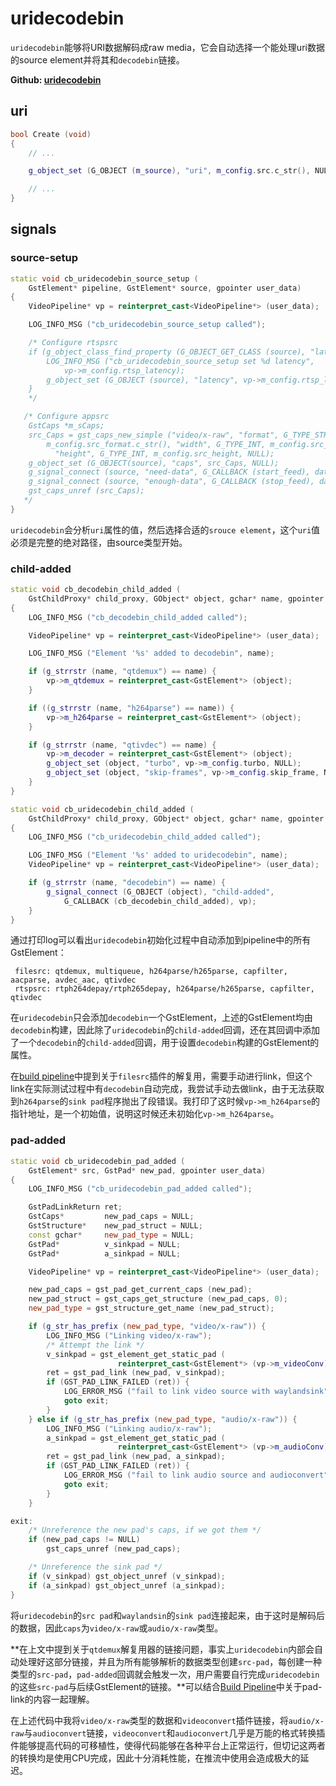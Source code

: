 # uridecodebin

`uridecodebin`能够将URI数据解码成raw media，它会自动选择一个能处理uri数据的source element并将其和`decodebin`链接。

**Github: [uridecodebin](https://github.com/gesanqiu/gstreamer-example/tree/main/application_develop/uridecodebin)**

## uri

```c++
bool Create (void)
{
    // ...

    g_object_set (G_OBJECT (m_source), "uri", m_config.src.c_str(), NULL);

    // ...
}
```

## signals

### source-setup

```c++
static void cb_uridecodebin_source_setup (
    GstElement* pipeline, GstElement* source, gpointer user_data)
{
    VideoPipeline* vp = reinterpret_cast<VideoPipeline*> (user_data);

    LOG_INFO_MSG ("cb_uridecodebin_source_setup called");

    /* Configure rtspsrc
    if (g_object_class_find_property (G_OBJECT_GET_CLASS (source), "latency")) {
        LOG_INFO_MSG ("cb_uridecodebin_source_setup set %d latency",
            vp->m_config.rtsp_latency);
        g_object_set (G_OBJECT (source), "latency", vp->m_config.rtsp_latency, NULL);
    }
    */

   /* Configure appsrc
    GstCaps *m_sCaps;
    src_Caps = gst_caps_new_simple ("video/x-raw", "format", G_TYPE_STRING,
        m_config.src_format.c_str(), "width", G_TYPE_INT, m_config.src_width,
          "height", G_TYPE_INT, m_config.src_height, NULL);
    g_object_set (G_OBJECT(source), "caps", src_Caps, NULL);
    g_signal_connect (source, "need-data", G_CALLBACK (start_feed), data);
    g_signal_connect (source, "enough-data", G_CALLBACK (stop_feed), data);
    gst_caps_unref (src_Caps);
   */
}
```

`uridecodebin`会分析`uri`属性的值，然后选择合适的`srouce element`，这个`uri`值必须是完整的绝对路径，由source类型开始。

### child-added

```c++
static void cb_decodebin_child_added (
    GstChildProxy* child_proxy, GObject* object, gchar* name, gpointer user_data)
{
    LOG_INFO_MSG ("cb_decodebin_child_added called");

    VideoPipeline* vp = reinterpret_cast<VideoPipeline*> (user_data);

    LOG_INFO_MSG ("Element '%s' added to decodebin", name);

    if (g_strrstr (name, "qtdemux") == name) {
        vp->m_qtdemux = reinterpret_cast<GstElement*> (object);
    }

    if ((g_strrstr (name, "h264parse") == name)) {
        vp->m_h264parse = reinterpret_cast<GstElement*> (object);
    }

    if (g_strrstr (name, "qtivdec") == name) {
        vp->m_decoder = reinterpret_cast<GstElement*> (object);
        g_object_set (object, "turbo", vp->m_config.turbo, NULL);
        g_object_set (object, "skip-frames", vp->m_config.skip_frame, NULL);
    }
}

static void cb_uridecodebin_child_added (
    GstChildProxy* child_proxy, GObject* object, gchar* name, gpointer user_data)
{
    LOG_INFO_MSG ("cb_uridecodebin_child_added called");

    LOG_INFO_MSG ("Element '%s' added to uridecodebin", name);
    VideoPipeline* vp = reinterpret_cast<VideoPipeline*> (user_data);

    if (g_strrstr (name, "decodebin") == name) {
        g_signal_connect (G_OBJECT (object), "child-added",
            G_CALLBACK (cb_decodebin_child_added), vp);
    }
}
```

通过打印log可以看出`uridecodebin`初始化过程中自动添加到pipeline中的所有GstElement：

```
 filesrc: qtdemux, multiqueue, h264parse/h265parse, capfilter, aacparse, avdec_aac, qtivdec
 rtspsrc: rtph264depay/rtph265depay, h264parse/h265parse, capfilter, qtivdec
```

在`uridecodebin`只会添加`decodebin`一个GstElement，上述的GstElement均由`decodebin`构建，因此除了`uridecodebin`的`child-added`回调，还在其回调中添加了一个`decodebin`的`child-added`回调，用于设置`decodebin`构建的GstElement的属性。

在[build pipeline](https://ricardolu.gitbook.io/gstreamer/application-development/build-pipeline)中提到关于`filesrc`插件的解复用，需要手动进行link，但这个link在实际测试过程中有`decodebin`自动完成，我尝试手动去做link，由于无法获取到`h264parse`的`sink pad`程序抛出了段错误。我打印了这时候`vp->m_h264parse`的指针地址，是一个初始值，说明这时候还未初始化`vp->m_h264parse`。

### pad-added

```c++
static void cb_uridecodebin_pad_added (
    GstElement* src, GstPad* new_pad, gpointer user_data)
{
    LOG_INFO_MSG ("cb_uridecodebin_pad_added called");

    GstPadLinkReturn ret;
    GstCaps*         new_pad_caps = NULL;
    GstStructure*    new_pad_struct = NULL;
    const gchar*     new_pad_type = NULL;
    GstPad*          v_sinkpad = NULL;
    GstPad*          a_sinkpad = NULL;

    VideoPipeline* vp = reinterpret_cast<VideoPipeline*> (user_data);

    new_pad_caps = gst_pad_get_current_caps (new_pad);
    new_pad_struct = gst_caps_get_structure (new_pad_caps, 0);
    new_pad_type = gst_structure_get_name (new_pad_struct);

    if (g_str_has_prefix (new_pad_type, "video/x-raw")) {
        LOG_INFO_MSG ("Linking video/x-raw");
        /* Attempt the link */
        v_sinkpad = gst_element_get_static_pad (
                        reinterpret_cast<GstElement*> (vp->m_videoConv), "sink");
        ret = gst_pad_link (new_pad, v_sinkpad);
        if (GST_PAD_LINK_FAILED (ret)) {
            LOG_ERROR_MSG ("fail to link video source with waylandsink");
            goto exit;
        }
    } else if (g_str_has_prefix (new_pad_type, "audio/x-raw")) {
        LOG_INFO_MSG ("Linking audio/x-raw");
        a_sinkpad = gst_element_get_static_pad (
                        reinterpret_cast<GstElement*> (vp->m_audioConv), "sink");
        ret = gst_pad_link (new_pad, a_sinkpad);
        if (GST_PAD_LINK_FAILED (ret)) {
            LOG_ERROR_MSG ("fail to link audio source and audioconvert");
            goto exit;
        }
    }

exit:
    /* Unreference the new pad's caps, if we got them */
    if (new_pad_caps != NULL)
        gst_caps_unref (new_pad_caps);

    /* Unreference the sink pad */
    if (v_sinkpad) gst_object_unref (v_sinkpad);
    if (a_sinkpad) gst_object_unref (a_sinkpad);
}
```

将`uridecodebin`的`src pad`和`waylandsin`的`sink pad`连接起来，由于这时是解码后的数据，因此`caps`为`video/x-raw`或`audio/x-raw`类型。

**在上文中提到关于`qtdemux`解复用器的链接问题，事实上`uridecodebin`内部会自动处理好这部分链接，并且为所有能够解析的数据类型创建`src-pad`，每创建一种类型的`src-pad`，`pad-added`回调就会触发一次，用户需要自行完成`uridecodebin`的这些`src-pad`与后续GstElement的链接。**可以结合[Build Pipeline](https://ricardolu.gitbook.io/gstreamer/application-development/build-pipeline#gst_element_link_pads)中关于pad-link的内容一起理解。

在上述代码中我将`video/x-raw`类型的数据和`videoconvert`插件链接，将`audio/x-raw`与`audioconvert`链接，`videoconvert`和`audioconvert`几乎是万能的格式转换插件能够提高代码的可移植性，使得代码能够在各种平台上正常运行，但切记这两者的转换均是使用CPU完成，因此十分消耗性能，在推流中使用会造成极大的延迟。


